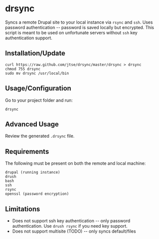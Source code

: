 drsync
=======
Syncs a remote Drupal site to your local instance via ```rsync``` and ```ssh```. Uses password authentication -- password is saved locally but encrypted. This script is meant to be used on unfortunate servers without ```ssh``` key authentication support.

Installation/Update
-------------------
```
curl https://raw.github.com/jtse/drsync/master/drsync > drsync
chmod 755 drsync
sudo mv drsync /usr/local/bin
```

Usage/Configuration
-------------------
Go to your project folder and run:

```
drsync
```

Advanced Usage
--------------
Review the generated ```.drsync``` file.

Requirements
------------
The following must be present on both the remote and local machine:

```
drupal (running instance)
drush
bash
ssh
rsync
openssl (password encryption)
```

Limitations
-----------
* Does not support ssh key authentication -- only password authentication. Use ```drush rsync``` if you need key support.
* Does not support multisite (TODO) -- only syncs default/files
